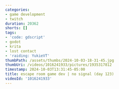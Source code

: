 ```yaml
---
categories:
- game development
- twitch
duration: 20362
shorts: []
tags:
- 'code: gdscript'
- godot
- krita
- lost contact
- 'raiding: YukieVT'
thumbPath: /assets/thumbs/2024-10-03-18-31-45.jpg
thumbUri: /videos/1016241933/pictures/1935317812
timestamp: 2024-10-03T13:31:45-05:00
title: escape room game dev | no signal (day 123)
videoId: '1016241933'
---
```

